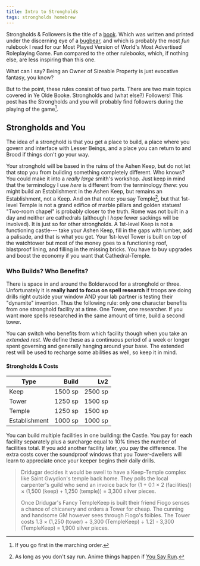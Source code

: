 ```yaml
---
title: Intro to Strongholds
tags: strongholds homebrew
---
```


Strongholds & Followers is the title of a [book].
Which was written and printed under the discerning eye of a [bugbear],
and which is probably the most _fun_ rulebook I read for our Most Played Version of World's Most Advertised Roleplaying Game.
Fun compared to the other rulebooks,
which, if nothing else, are less inspiring than this one.

What can I say?
Being an Owner of Sizeable Property is just evocative fantasy, you know?

But to the point, these rules consist of two parts.
There are two main topics covered in Ye Olde Booke.
Strongholds and (what else?) Followers!
This post has the Strongholds
and you will probably find followers during the playing of the game[^march].

## Strongholds and You

The idea of a stronghold is that you get
a place to build,
a place where you govern and interface with Lesser Beings,
and a place you can return to and Brood if things don't go your way.

Your stronghold will be based in the ruins of the Ashen Keep,
but do not let that stop you from building something completely different.
Who knows?
You could make it into a _really large_ smith's workshop.
Just keep in mind that the terminology I use _here_ is different from the terminology _there_:
you might build an Establishment in the Ashen Keep,
but remains an Establishment, not a Keep.
And on that note:
you say Temple[^run],
but that 1st-level Temple is not a grand edifice of marble pillars and golden statues!
"Two-room chapel" is probably closer to the truth.
Rome was not built in a day
and neither are cathedrals (although I _hope_ fewer sackings will be involved).
It is just so for other strongholds.
A 1st-level Keep is not a functioning castle---
take your Ashen Keep, fill in the gaps with lumber, add a palisade, and that is what you get.
Your 1st-level Tower is built on top of the watchtower
but most of the money goes to a functioning roof, blastproof lining, and filling in the missing bricks.
You have to buy upgrades and boost the economy if you want that Cathedral-Temple.

### Who Builds? Who Benefits?

There is space in and around the Bolderwood for a stronghold or three.
Unfortunately it is **really hard to focus on spell research**
if troops are doing drills right outside your window
AND your lab partner is testing their "dynamite" invention.
Thus the following rule:
only one character benefits from one stronghold facility at a time.
One Tower, one researcher.
If you want more spells researched in the same amount of time,
build a second tower.

You can switch who benefits from which facility though when you take an _extended rest_.
We define these as a continuous period of a week or longer spent governing
and generally hanging around your base.
The extended rest will be used to recharge some abilities as well,
so keep it in mind.

#### Strongholds & Costs

| Type          |   Build |     Lv2 |
| ------------- | ------: | ------: |
| Keep          | 1500 sp | 2500 sp |
| Tower         | 1250 sp | 1500 sp |
| Temple        | 1250 sp | 1500 sp |
| Establishment | 1000 sp | 1000 sp |

You can build multiple facilities in one building: the Castle.
You pay for each facility separately
plus a surcharge equal to 10% times the number of facilities total.
If you add another facility later, you pay the difference.
The extra costs cover the soundproof windows
that you Tower-dwellers will learn to appreciate once your keeper begins their daily drills.

> Dridugar decides it would be swell to have a Keep-Temple complex
> like Saint Gwydion's temple back home.
> They polls the local carpenter's guild who send an invoice back
> for (1 + 0.1 &times; 2 (facilities)) &times; (1,500 (keep) + 1,250 (temple)) = 3,300 silver pieces.
>
> Once Dridugar's Fancy TempleKeep is built
> their friend Fiogo senses a chance of chicanery and orders a Tower for cheap.
> The cunning and handsome GM however sees through Fiogo's foibles.
> The Tower costs 1.3 &times; (1,250 (tower) + 3,300 (TempleKeep) &divide; 1.2) - 3,300 (TempleKeep) = 1,900 silver pieces.

[book]: https://shop.mcdmproductions.com/collections/strongholds-followers-books/products/strongholds-followers-hardcover
[bugbear]: https://www.youtube.com/@mcolville

[^run]:
    As long as you don't say run.
    Anime things happen if [You Say Run](https://www.youtube.com/watch?v=iYZIUtDAFIw).

[^march]: If you go first in the marching order.

